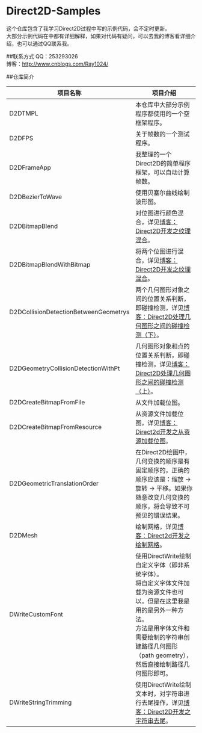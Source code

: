 # Direct2D-Samples
这个仓库包含了我学习Direct2D过程中写的示例代码，会不定时更新。</br>
大部分示例代码在中都有详细解释，如果对代码有疑问，可以去我的博客看详细介绍，也可以通过QQ联系我。

##联系方式
QQ：253293026</br>
博客：http://www.cnblogs.com/Ray1024/

##仓库简介

|项目名称|项目介绍|
| ----|----|
| D2DTMPL|本仓库中大部分示例程序都使用的一个空框架程序。|
| D2DFPS|关于帧数的一个测试程序。|
| D2DFrameApp|我整理的一个Direct2D的简单程序框架，可以自动计算帧数。|
| D2DBezierToWave|使用贝塞尔曲线绘制波形图。|
| D2DBitmapBlend|对位图进行颜色混合，详见[博客：Direct2D开发之纹理混合](http://www.cnblogs.com/Ray1024/p/6189257.html)。|
| D2DBitmapBlendWithBitmap|将两个位图进行混合，详见[博客：Direct2D开发之纹理混合](http://www.cnblogs.com/Ray1024/p/6189257.html)。|
| D2DCollisionDetectionBetweenGeometrys|两个几何图形对象之间的位置关系判断，即碰撞检测，详见[博客：Direct2D处理几何图形之间的碰撞检测（下）](http://www.cnblogs.com/Ray1024/p/6030242.html)。|
| D2DGeometryCollisionDetectionWithPt|几何图形对象和点的位置关系判断，即碰撞检测，详见[博客：Direct2D处理几何图形之间的碰撞检测（上）](http://www.cnblogs.com/Ray1024/p/6028108.html)。|
| D2DCreateBitmapFromFile|从文件加载位图。|
| D2DCreateBitmapFromResource|从资源文件加载位图，详见[博客：Direct2d开发之从资源加载位图](http://www.cnblogs.com/Ray1024/p/6030242.html)。|
| D2DGeometricTranslationOrder|在Direct2D绘图中，几何变换的顺序是有固定顺序的，正确的顺序应该是：缩放 -> 旋转 -> 平移。如果你随意改变几何变换的顺序，将会导致不可预见的错误结果。|
| D2DMesh|绘制网格，详见[博客：Direct2d开发之绘制网格](http://www.cnblogs.com/Ray1024/p/6103981.html)。|
| DWriteCustomFont|使用DirectWrite绘制自定义字体（即非系统字体）。</br>将自定义字体文件加载为资源文件也可以，但是在这里我是用的是另外一种方法。</br>方法是用字体文件和需要绘制的字符串创建路径几何图形（path geometry），然后直接绘制路径几何图形即可。|
| DWriteStringTrimming|使用DirectWrite绘制文本时，对字符串进行去尾操作，详见[博客：Direct2D开发之字符串去尾](http://www.cnblogs.com/Ray1024/p/5660490.html)。|
